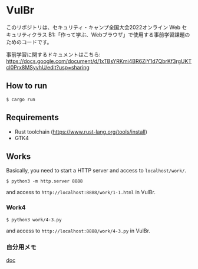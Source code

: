 # VulBr

このリポジトリは、セキュリティ・キャンプ全国大会2022オンライン Web セキュリティクラス B1:「作って学ぶ、Webブラウザ」で使用する事前学習課題のためのコードです。

事前学習に関するドキュメントはこちら:
https://docs.google.com/document/d/1xTBsYRKmi4BR6ZiY1d7QbrKf3rgUKTcl0Prx8MSyvhU/edit?usp=sharing

## How to run

```
$ cargo run
```

## Requirements

- Rust toolchain (https://www.rust-lang.org/tools/install)
- GTK4

## Works

Basically, you need to start a HTTP server and access to `localhost/work/`.

```
$ python3 -m http.server 8888
```

and access to `http://localhost:8888/work/1-1.html` in VulBr.


### Work4

```
$ python3 work/4-3.py
```

and access to `http://localhost:8888/work/4-3.py` in VulBr.

### 自分用メモ
[doc](https://docs.google.com/document/d/1Gu3isJ4qDWHZgKPpYQl6hiUsBZtuIeyRqnYED5qCVDw/edit?usp=sharing)